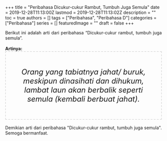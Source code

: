 +++
title = "Peribahasa Dicukur-cukur Rambut, Tumbuh Juga Semula"
date = 2019-12-28T11:13:00Z
lastmod = 2019-12-28T11:13:02Z
description = ""
toc = true
authors = []
tags = ["Peribahasa", "Peribahasa D"]
categories = ["Peribahasa"]
series = []
featuredImage = ""
draft = false
+++

<div dir="ltr" style="text-align: left;" trbidi="on"><div style="text-align: justify;">Berikut ini adalah arti dari peribahasa “Dicukur-cukur rambut, tumbuh juga semula”.</div><br /><div style="text-align: justify;"><b>Artinya:</b></div><div style="border: 2px dashed #ddd; font-size: 24px; height: auto; margin: 0 auto; padding: 50px; text-align: center; width: auto;"><i>Orang yang tabiatnya jahat/ buruk, meskipun dinasihati dan dihukum, lambat laun akan berbalik seperti semula (kembali berbuat jahat).</i></div><br /><div style="text-align: justify;">Demikian arti dari peribahasa "Dicukur-cukur rambut, tumbuh juga semula". Semoga bermanfaat.</div></div>
